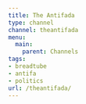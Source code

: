 ```yaml
---
title: The Antifada
type: channel
channel: theantifada
menu:
  main:
    parent: Channels
tags:
- breadtube
- antifa
- politics
url: /theantifada/
---
```

